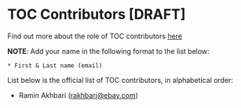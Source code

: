 # TOC Contributors [DRAFT]

Find out more about the role of TOC contributors [here](CONTRIBUTING.md#toc-contributors)

__NOTE__: Add your name in the following format to the list below:
```
* First & Last name (email)
```

List below is the official list of TOC contributors, in alphabetical order:

* Ramin Akhbari (rakhbari@ebay.com)

